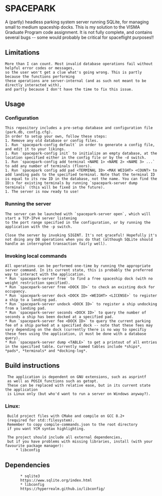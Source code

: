 # SPACEPARK 

A (partly) headless parking system server running SQLite, for managing small to medium spaceship docks.
This is my solution to the VISMA Graduate Program code assignment.
It is not fully complete, and contains several bugs 
	-- some would probably be critical for spaceflight purposes!!

## Limitations

	More than I can count. Most invalid database operations fail without helpful error codes or messages, 
	so the user won't get a clue what's going wrong. This is partly because the functions performing 
	these operations are server-internal (and as such not meant to be directly interacted with), 
	and partly because I don't have the time to fix this issue.

## Usage

### Configuration

	This repository includes a pre-setup database and configuration file (park.db, config.cfg).
	In order to setup your own, follow these steps:
	1. Remove any old database or config files.
	1. Run `spacepark-config default` in order to generate a config file,
	and edit it to your likings.
	1. Run `spacepark-config init` to initialize an empty database, at the location specified either in the config file or by the -d switch.
	1. Run `spacepark-config add terminal <NAME 1> <NAME 2> <NAME 3> ...` to add any number of terminals (floors).
	1. Run `spacepark config add pad <TERMINAL ID> <MAX WEIGHT> <COUNT> to add landing pads to the specified terminal. Note that the terminal ID is equal to its row ID in the database, not the name. You can find the ID:s for existing terminals by running `spacepark-server dump terminals` (this will be fixed in the future).
	1. The server is now ready to use!

### Running the server

	The server can be launched with `spacepark-server open`, which will start a TCP-IPv4 server listening
	to the port range specified in the configuration, or by running the application with the -p switch.

	Close the server by invoking SIGINT. It's not graceful! Hopefully it's not doing any DB operations when you do that (although SQLite should handle an interrupted transaction fairly well).

### Invoking local commands

	All operations can be performed one-time by running the appropriate server command. In its current state, this is probably the preferred way to interact with the application.
	* Run `spacepark-server free` to find a free spaceship dock (with no weight restriction specified).
	* Run `spacepark-server free <DOCK ID>` to check an existing dock for occupancy.
	* Run `spacepark-server dock <DOCK ID> <WEIGHT> <LICENSE>` to register a ship to a landing pad.
	* Run `spacepark-server undock <DOCK ID>` to register a ship undocking from a landing pad.
	* Run `spacepark-server seconds <DOCK ID>` to query the number of seconds a ship has been docked at a specified pad.
	* Run `spacepark-server fee <DOCK ID>` to query the current parking fee of a ship parked at a specified dock -- note that these fees may vary depending on the dock (currently there is no way to specifiy these fees using the application, it must be done with a database query).
	* Run `spacepark-server dump <TABLE>` to get a printout of all entries in the specified table. Currently named tables include *ships*, *pads*, *terminals* and *docking-log*.

## Build instructions

	 The application is dependent on GNU extensions, such as asprintf 
	 as well as POSIX functions such as getopt.
	 These can be replaced with relative ease, but in its current state the application 
	 is Linux only (but who'd want to run a server on Windows anyway?).

### Linux:

	 Build project files with CMake and compile on GCC 8.2+
	 (required for std::filesystem).
	 Remember to copy compile-commands.json to the root directory 
	 if you want YCM syntax highlighting.

	 The project should include all external dependencies, 
	 but if you have problems with missing libraries, install (with your favourite package manager):
		 * libconfig 

## Dependencies

		   * sqlite3 
		   https://www.sqlite.org/index.html
		   * libconfig
		   https://hyperrealm.github.io/libconfig/
